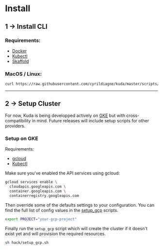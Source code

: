 # Install

## 1 → Install CLI

### Requirements:

- [Docker](https://docs.docker.com/install)
- [Kubectl](https://kubernetes.io/docs/tasks/tools/install-kubectl/)
- [Skaffold](https://skaffold.dev)

### MacOS / Linux:

```bash
curl https://raw.githubusercontent.com/cyrildiagne/kuda/master/scripts/get-kuda-cli.sh -sSfL | sh
```

---

## 2 → Setup Cluster

For now, Kuda is being developped actively on [GKE](https://cloud.google.com/kubernetes-engine/) but with cross-compatibility in mind.
Future releases will include setup scripts for other providers.

### Setup on GKE

Requirements:

- [gcloud](#)
- [Kubectl](#)

Make sure you've enabled the API services using gcloud:

```bash
gcloud services enable \
  cloudapis.googleapis.com \
  container.googleapis.com \
  containerregistry.googleapis.com
```

Then override some of the defaults settings to your configuration. You can find the full list of config values in the [setup_gcp](hack/setup_gcp.sh) scripts.

```bash
export PROJECT="your-gcp-project"
```

Finally run the `setup_gcp` script which will create the cluster if it doesn't exist yet and will provision the required resources.

```bash
sh hack/setup_gcp.sh
```
